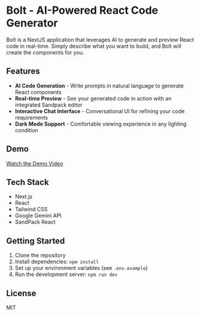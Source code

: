 # Bolt - AI-Powered React Code Generator

Bolt is a NextJS application that leverages AI to generate and preview React code in real-time. Simply describe what you want to build, and Bolt will create the components for you.

## Features

- **AI Code Generation** - Write prompts in natural language to generate React components
- **Real-time Preview** - See your generated code in action with an integrated Sandpack editor
- **Interactive Chat Interface** - Conversational UI for refining your code requirements
- **Dark Mode Support** - Comfortable viewing experience in any lighting condition

## Demo

[Watch the Demo Video](https://youtu.be/5CSk1eEemL8)

## Tech Stack

- Next.js
- React
- Tailwind CSS
- Google Gemini API
- SandPack React

## Getting Started

1. Clone the repository
2. Install dependencies: `npm install`
3. Set up your environment variables (see `.env.example`)
4. Run the development server: `npm run dev`

## License

MIT
